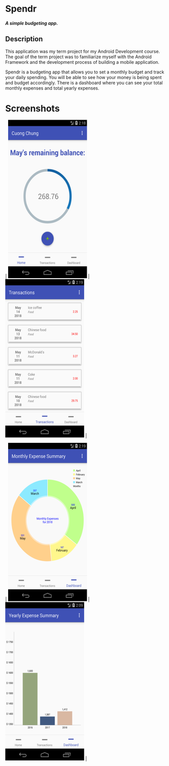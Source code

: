 # Spendr
##### A simple budgeting app.

## Description
This application was my term project for my Android Development course. The goal of the term project was to familiarize myself with the Android Framework and the development process of building a mobile application.

Spendr is a budgeting app that allows you to set a monthly budget and track your daily spending. You will be able to see how your money is being spent and budget accordingly. There is a dashboard where you can see your total monthly expenses and total yearly expenses.

# Screenshots
| <img src="https://raw.githubusercontent.com/cqchung619/Spendr/master/images/01%20Home.png" height="500" width="250"> | <img src="https://raw.githubusercontent.com/cqchung619/Spendr/master/images/02%20Transaction%20List.png" height="500" width="250"> |

| <img src="https://raw.githubusercontent.com/cqchung619/Spendr/master/images/03-1%20Dashboard%20Pie%20Chart.png" height="500" width="250"> | <img src="https://raw.githubusercontent.com/cqchung619/Spendr/master/images/03-2%20Dashboard%20Bar%20Chart.png" height="500" width="250"> |
